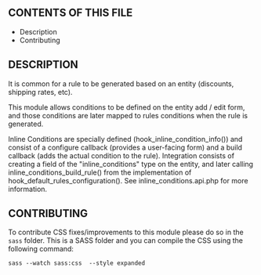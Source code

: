 ## CONTENTS OF THIS FILE

 * Description
 * Contributing


## DESCRIPTION

It is common for a rule to be generated based on an entity (discounts, shipping
rates, etc).

This module allows conditions to be defined on the entity add / edit form, and
those conditions are later mapped to rules conditions when the rule is
generated.

Inline Conditions are specially defined (hook_inline_condition_info()) and
consist of a configure callback (provides a user-facing form) and a build
callback (adds the actual condition to the rule). Integration consists of
creating a field of the "inline_conditions" type on the entity, and later
calling inline_conditions_build_rule() from the implementation of
hook_default_rules_configuration(). See inline_conditions.api.php for more
information.


## CONTRIBUTING
To contribute CSS fixes/improvements to this module please do so in the `sass`
folder. This is a SASS folder and you can compile the CSS using the following
command:

```sass --watch sass:css  --style expanded```
